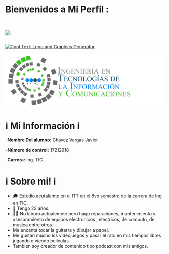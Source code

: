 # Bienvenidos a Mi Perfil : 
# ![](https://images.cooltext.com/5508535.png)
<a href="http://cooltext.com" target="_top"><img src="https://cooltext.com/images/ct_pixel.gif" width="80" height="15" alt="Cool Text: Logo and Graphics Generator" border="0" /></a>

![](https://github.com/JavierChavez/AnalisisSoftwareJavierCV/blob/main/Img/TECNOLOGIAS-DE-LA-INFORMACION-Y-COMUNICACIONES_HEADING1-2048x672.png?raw=true)


# :information_source:  Mi Información :information_source: #

-**Nombre Del alumno:** Chavez Vargas Javier

-**Número de control:** 17212918

-**Carrera:** Ing. TIC

# :information_source:  Sobre mi! :information_source: #

* :mortar_board: Estudio acutalemte en el ITT en el 8vo semestre de la carrera de Ing en TIC.
* :bust_in_silhouette: Tengo 22 años.
* :iphone::guitar: No laboro actualemnte pero hago reparaciones, mantenimiento y asesoramiento de equipos electronicos , electricos, de computo, de musica entre otros.
* Me encanta tocar la guitarra y dibujar a papel.
* Me gustan mucho los videojuegos y pasar el rato en mis tiempos libres jugando o viendo peliculas.
* Tambien soy creador de contenido tipo podcast con mis amigos.

  




